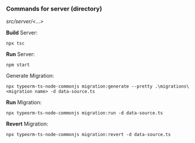 ### Commands for server (directory) ###

_src/server/<...>_


**Build** Server:

`npx tsc`


**Run** Server:

`npm start`


Generate Migration:

`npx typeorm-ts-node-commonjs migration:generate --pretty .\migrations\<migration name> -d data-source.ts`


**Run** Migration:

`npx typeorm-ts-node-commonjs migration:run -d data-source.ts`


**Revert** Migration:

`npx typeorm-ts-node-commonjs migration:revert -d data-source.ts`